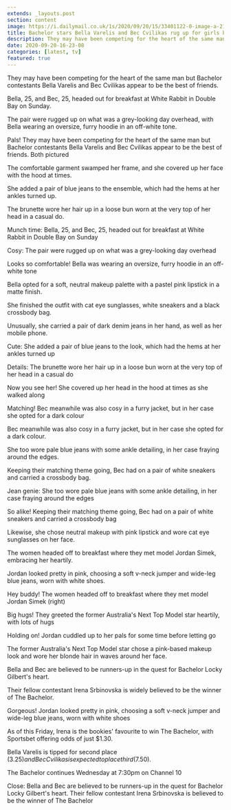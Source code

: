 ```yaml
---
extends: _layouts.post
section: content
image: https://i.dailymail.co.uk/1s/2020/09/20/15/33401122-0-image-a-212_1600613572481.jpg 
title: Bachelor stars Bella Varelis and Bec Cvilikas rug up for girls breakfast in Double Bay 
description: They may have been competing for the heart of the same man but Bachelor contestants Bella Varelis and Bec Cvilikas appear to be the best of friends.  
date: 2020-09-20-16-23-08 
categories: [latest, tv] 
featured: true 
--- 
```

They may have been competing for the heart of the same man but Bachelor contestants Bella Varelis and Bec Cvilikas appear to be the best of friends. 

Bella, 25, and Bec, 25, headed out for breakfast at White Rabbit in Double Bay on Sunday. 

The pair were rugged up on what was a grey-looking day overhead, with Bella wearing an oversize, furry hoodie in an off-white tone. 

Pals! They may have been competing for the heart of the same man but Bachelor contestants Bella Varelis and Bec Cvilikas appear to be the best of friends. Both pictured 

The comfortable garment swamped her frame, and she covered up her face with the hood at times. 

She added a pair of blue jeans to the ensemble, which had the hems at her ankles turned up. 

The brunette wore her hair up in a loose bun worn at the very top of her head in a casual do. 

Munch time: Bella, 25, and Bec, 25, headed out for breakfast at White Rabbit in Double Bay on Sunday

Cosy: The pair were rugged up on what was a grey-looking day overhead

Looks so comfortable! Bella was wearing an oversize, furry hoodie in an off-white tone

Bella opted for a soft, neutral makeup palette with a pastel pink lipstick in a matte finish. 

She finished the outfit with cat eye sunglasses, white sneakers and a black crossbody bag. 

Unusually, she carried a pair of dark denim jeans in her hand, as well as her mobile phone. 

Cute: She added a pair of blue jeans to the look, which had the hems at her ankles turned up

Details: The brunette wore her hair up in a loose bun worn at the very top of her head in a casual do

Now you see her! She covered up her head in the hood at times as she walked along 

Matching! Bec meanwhile was also cosy in a furry jacket, but in her case she opted for a dark colour

Bec meanwhile was also cosy in a furry jacket, but in her case she opted for a dark colour. 

She too wore pale blue jeans with some ankle detailing, in her case fraying around the edges. 

Keeping their matching theme going, Bec had on a pair of white sneakers and carried a crossbody bag. 

Jean genie: She too wore pale blue jeans with some ankle detailing, in her case fraying around the edges

So alike! Keeping their matching theme going, Bec had on a pair of white sneakers and carried a crossbody bag

Likewise, she chose neutral makeup with pink lipstick and wore cat eye sunglasses on her face. 

The women headed off to breakfast where they met model Jordan Simek, embracing her heartily. 

Jordan looked pretty in pink, choosing a soft v-neck jumper and wide-leg blue jeans, worn with white shoes. 

Hey buddy! The women headed off to breakfast where they met model Jordan Simek (right) 

Big hugs! They greeted the former Australia's Next Top Model star heartily, with lots of hugs 

Holding on! Jordan cuddled up to her pals for some time before letting go 

The former Australia's Next Top Model star chose a pink-based makeup look and wore her blonde hair in waves around her face. 

Bella and Bec are believed to be runners-up in the quest for Bachelor Locky Gilbert's heart.  

Their fellow contestant Irena Srbinovska is widely believed to be the winner of The Bachelor. 

Gorgeous! Jordan looked pretty in pink, choosing a soft v-neck jumper and wide-leg blue jeans, worn with white shoes

As of this Friday, Irena is the bookies' favourite to win The Bachelor, with Sportsbet offering odds of just $1.30.

Bella Varelis is tipped for second place ($3.25) and Bec Cvilikas is expected to place third ($7.50). 

The Bachelor continues Wednesday at 7:30pm on Channel 10 

Close: Bella and Bec are believed to be runners-up in the quest for Bachelor Locky Gilbert's heart. Their fellow contestant Irena Srbinovska is believed to be the winner of The Bachelor 

